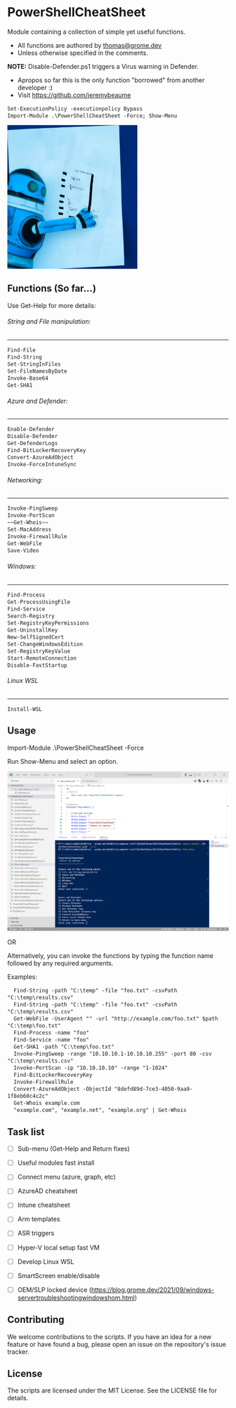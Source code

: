 # PowerShellCheatSheet
Module containing a collection of simple yet useful functions. 
- All functions are authored by thomas@grome.dev 
- Unless otherwise specified in the comments.

**NOTE:** Disable-Defender.ps1 triggers a Virus warning in Defender. 
- Apropos so far this is the only function "borrowed" from another developer :)
- Visit https://github.com/jeremybeaume

```
Set-ExecutionPolicy -executionpolicy Bypass
Import-Module .\PowerShellCheatSheet -Force; Show-Menu
```

![logo](https://github.com/gromedev/PowerShellCheatSheet/blob/main/Assets/logo.png)


## Functions (So far...)

Use Get-Help for more details:

###### String and File manipulation:
-----------------------------
```
Find-File
Find-String
Set-StringInFiles
Set-FileNamesByDate
Invoke-Base64
Get-SHA1
```


###### Azure and Defender:
-----------------------------
```
Enable-Defender
Disable-Defender
Get-DefenderLogs
Find-BitLockerRecoveryKey
Convert-AzureAdObject
Invoke-ForceIntuneSync
```


###### Networking:
-----------------------------
```
Invoke-PingSweep
Invoke-PortScan
~~Get-Whois~~
Set-MacAddress
Invoke-FirewallRule
Get-WebFile
Save-Video
```


###### Windows:
-----------------------------
```
Find-Process
Get-ProcessUsingFile
Find-Service
Search-Registry
Set-RegistryKeyPermissions
Get-UninstallKey
New-SelfSignedCert
Set-ChangeWindowsEdition
Set-RegistryKeyValue
Start-RemoteConnection
Disable-FastStartup
```


###### Linux WSL
-----------------------------
```
Install-WSL
```



## Usage

Import-Module .\PowerShellCheatSheet -Force

Run Show-Menu and select an option. 

![usage](https://github.com/gromedev/PowerShellCheatSheet/blob/main/Assets/usage.png)

OR

Alternatively, you can invoke the functions by typing the function name followed by any required arguments.

Examples:
```
  Find-String -path "C:\temp" -file "foo.txt" -csvPath "C:\temp\results.csv"
  Find-String -path "C:\temp" -file "foo.txt" -csvPath "C:\temp\results.csv"
  Get-WebFile -UserAgent "" -url "http://example.com/foo.txt" $path "C:\temp\foo.txt"
  Find-Process -name "foo"
  Find-Service -name "foo"
  Get-SHA1 -path "C:\temp\foo.txt"
  Invoke-PingSweep -range "10.10.10.1-10.10.10.255" -port 80 -csv "C:\temp\results.csv"
  Invoke-PortScan -ip "10.10.10.10" -range "1-1024"
  Find-BitLockerRecoveryKey 
  Invoke-FirewallRule 
  Convert-AzureAdObject -ObjectId "8defd89d-7ce3-4050-9aa9-1f8eb60c4c2c"
  Get-Whois example.com
  "example.com", "example.net", "example.org" | Get-Whois
```

## Task list
- [ ] Sub-menu (Get-Help and Return fixes)
- [ ] Useful modules fast install
- [ ] Connect menu (azure, graph, etc)
- [ ] AzureAD cheatsheet
- [ ] Intune cheatsheet
- [ ] Arm templates
- [ ] ASR triggers
- [ ] Hyper-V local setup fast VM
- [ ] Develop Linux WSL
- [ ] SmartScreen enable/disable
- [ ] OEM/SLP locked device (https://blog.grome.dev/2021/09/windows-servertroubleshootingwindowshom.html)



## Contributing
We welcome contributions to the scripts. If you have an idea for a new feature or have found a bug, please open an issue on the repository's issue tracker.



## License
The scripts are licensed under the MIT License. See the LICENSE file for details.
